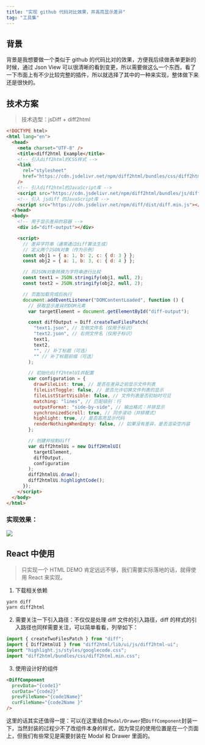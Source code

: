 ```yaml
---
title: "实现 github 代码对比效果，并高亮显示差异"
tag: "工具集"
---
```


## 背景

背景是我想要做一个类似于 github 的代码比对的效果，方便我后续做表单更新的时候，通过 Json View 可以很清晰的看到变更，所以需要做这么一个东西，看了一下市面上有不少比较完整的插件，所以就选择了其中的一种来实现，整体做下来还是很快的。

## 技术方案

> 技术选型：jsDiff + diff2html

```html
<!DOCTYPE html>
<html lang="en">
  <head>
    <meta charset="UTF-8" />
    <title>diff2html Example</title>
    <!-- 引入diff2html的CSS样式 -->
    <link
      rel="stylesheet"
      href="https://cdn.jsdelivr.net/npm/diff2html/bundles/css/diff2html.min.css"
    />
    <!-- 引入diff2html的JavaScript库 -->
    <script src="https://cdn.jsdelivr.net/npm/diff2html/bundles/js/diff2html-ui.min.js"></script>
    <!-- 引入 jsdiff 的JavaScript库 -->
    <script src="https://cdn.jsdelivr.net/npm/diff/dist/diff.min.js"></script>
  </head>
  <body>
    <!-- 用于显示差异的容器 -->
    <div id="diff-output"></div>

    <script>
      // 差异字符串（通常通过diff算法生成）
      // 定义两个JSON对象（作为示例）
      const obj1 = { a: 1, b: 2, c: { d: 3 } };
      const obj2 = { a: 1, b: 3, c: { d: 4 } };

      // 将JSON对象转换为字符串进行比较
      const text1 = JSON.stringify(obj1, null, 2);
      const text2 = JSON.stringify(obj2, null, 2);

      // 页面加载完成后执行
      document.addEventListener("DOMContentLoaded", function () {
        // 获取显示差异的DOM元素
        var targetElement = document.getElementById("diff-output");

        const diffOutput = Diff.createTwoFilesPatch(
          "text1.json", // 左侧文件名（仅用于标识）
          "text2.json", // 右侧文件名（仅用于标识）
          text1,
          text2,
          "", // 补丁标题（可选）
          "" // 补丁标题前缀（可选）
        );

        // 初始化diff2htmlUI并配置
        var configuration = {
          drawFileList: true, // 是否在差异之前显示文件列表
          fileListToggle: false, // 是否允许切换文件列表的显示
          fileListStartVisible: false, // 文件列表是否初始时可见
          matching: "lines", // 匹配级别：行
          outputFormat: "side-by-side", // 输出格式：并排显示
          synchronizedScroll: true, // 同步滚动（并排模式）
          highlight: true, // 是否高亮显示代码
          renderNothingWhenEmpty: false, // 如果没有差异，是否渲染空内容
        };

        // 创建并绘制diff
        var diff2htmlUi = new Diff2HtmlUI(
          targetElement,
          diffOutput,
          configuration
        );
        diff2htmlUi.draw();
        diff2htmlUi.highlightCode();
      });
    </script>
  </body>
</html>
```

### 实现效果：

<img src="../imgs/92/01.webp" />

## React 中使用

> 只实现一个 HTML DEMO 肯定远远不够，我们需要实际落地的话，就得使用 React 来实现。

1. 下载相关依赖

```sh
yarn diff
yarn diff2html
```

2. 需要关注一下引入路径：不仅仅是处理 diff 文件的引入路径，diff 的样式的引入路径也同样需要关注，可以简单看看，列举如下：

```js
import { createTwoFilesPatch } from "diff";
import { Diff2HtmlUI } from "diff2html/lib/ui/js/diff2html-ui";
import "highlight.js/styles/googlecode.css";
import "diff2html/bundles/css/diff2html.min.css";
```

3. 使用设计好的组件

```html
<DiffComponent
  prevData="{code1}"
  curData="{code2}"
  prevFileName="{code1Name}"
  curFileName="{code2Name }"
/>
```

这里的话其实还值得一提：可以在这里结合`Modal/Drawer`把`DiffComponent`封装一下，当然封装的过程少不了改组件本身的样式，因为常见的使用位置是在一个页面上，但我们有些常见是需要封装在 Modal 和 Drawer 里面的。
